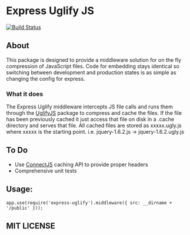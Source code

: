 # Express Uglify JS #
[![Build Status](https://secure.travis-ci.org/ncrohn/express-uglify.png)](http://travis-ci.org/ncrohn/express-uglify)

## About ##
This package is designed to provide a middleware solution for on the fly compression of JavaScript files. Code for embedding stays identical so switching between development and production states is as simple as changing the config for express.

### What it does ###
The Express Uglify middleware intercepts JS file calls and runs them through the [UglifyJS](https://github.com/mishoo/UglifyJS) package to compress and cache the files. If the file has been previously cached it just access that file on disk in a .cache directory and serves that file. All cached files are stored as xxxxx.ugly.js where xxxxx is the starting point. i.e. jquery-1.6.2.js -> jquery-1.6.2.ugly.js

## To Do ##
- Use [ConnectJS](http://www.senchalabs.org/connect/) caching API to provide proper headers
- Comprehensive unit tests

## Usage:

    app.use(require('express-uglify').middleware({ src: __dirname + '/public' }));

## MIT LICENSE


